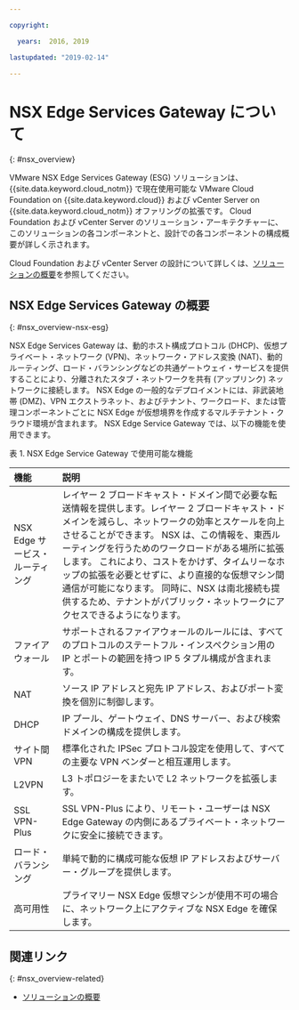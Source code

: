 ```yaml
---

copyright:

  years:  2016, 2019

lastupdated: "2019-02-14"

---
```


# NSX Edge Services Gateway について
{: #nsx_overview}

VMware NSX Edge Services Gateway (ESG) ソリューションは、{{site.data.keyword.cloud_notm}} で現在使用可能な VMware Cloud Foundation on {{site.data.keyword.cloud}} および vCenter Server on {{site.data.keyword.cloud_notm}} オファリングの拡張です。 Cloud Foundation および vCenter Server のソリューション・アーキテクチャーに、このソリューションの各コンポーネントと、設計での各コンポーネントの構成概要が詳しく示されます。

Cloud Foundation および vCenter Server の設計について詳しくは、[ソリューションの概要](/docs/services/vmwaresolutions/archiref/solution?topic=vmware-solutions-solution_overview)を参照してください。

## NSX Edge Services Gateway の概要
{: #nsx_overview-nsx-esg}

NSX Edge Services Gateway は、動的ホスト構成プロトコル (DHCP)、仮想プライベート・ネットワーク (VPN)、ネットワーク・アドレス変換 (NAT)、動的ルーティング、ロード・バランシングなどの共通ゲートウェイ・サービスを提供することにより、分離されたスタブ・ネットワークを共有 (アップリンク) ネットワークに接続します。 NSX Edge の一般的なデプロイメントには、非武装地帯 (DMZ)、VPN エクストラネット、およびテナント、ワークロード、または管理コンポーネントごとに NSX Edge が仮想境界を作成するマルチテナント・クラウド環境が含まれます。 NSX Edge Service Gateway では、以下の機能を使用できます。

表 1. NSX Edge Service Gateway で使用可能な機能

| 機能 | 説明 |
|:------- |:----------- |
| NSX Edge サービス・ルーティング | レイヤー 2 ブロードキャスト・ドメイン間で必要な転送情報を提供します。レイヤー 2 ブロードキャスト・ドメインを減らし、ネットワークの効率とスケールを向上させることができます。 NSX は、この情報を、東西ルーティングを行うためのワークロードがある場所に拡張します。 これにより、コストをかけず、タイムリーなホップの拡張を必要とせずに、より直接的な仮想マシン間通信が可能になります。 同時に、NSX は南北接続も提供するため、テナントがパブリック・ネットワークにアクセスできるようになります。 |
| ファイアウォール | サポートされるファイアウォールのルールには、すべてのプロトコルのステートフル・インスペクション用の IP とポートの範囲を持つ IP 5 タプル構成が含まれます。 |
| NAT | ソース IP アドレスと宛先 IP アドレス、およびポート変換を個別に制御します。 |
| DHCP | IP プール、ゲートウェイ、DNS サーバー、および検索ドメインの構成を提供します。 |
| サイト間 VPN | 標準化された IPSec プロトコル設定を使用して、すべての主要な VPN ベンダーと相互運用します。 |
| L2VPN | L3 トポロジーをまたいで L2 ネットワークを拡張します。 |
| SSL VPN-Plus |  SSL VPN-Plus により、リモート・ユーザーは NSX Edge Gateway の内側にあるプライベート・ネットワークに安全に接続できます。 |
| ロード・バランシング | 単純で動的に構成可能な仮想 IP アドレスおよびサーバー・グループを提供します。 |
| 高可用性 | プライマリー NSX Edge 仮想マシンが使用不可の場合に、ネットワーク上にアクティブな NSX Edge を確保します。 |

## 関連リンク
{: #nsx_overview-related}

* [ソリューションの概要](/docs/services/vmwaresolutions/archiref/solution?topic=vmware-solutions-solution_overview)
